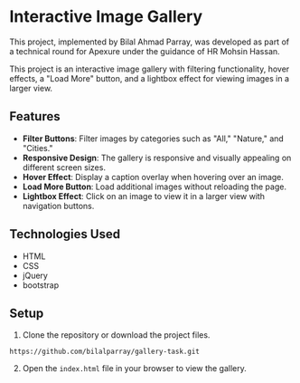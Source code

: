 # Interactive Image Gallery

This project, implemented by Bilal Ahmad Parray, was developed as part of a technical round for Apexure under the guidance of HR Mohsin Hassan.

This project is an interactive image gallery with filtering functionality, hover effects, a "Load More" button, and a lightbox effect for viewing images in a larger view.

## Features

- **Filter Buttons**: Filter images by categories such as "All," "Nature," and "Cities."
- **Responsive Design**: The gallery is responsive and visually appealing on different screen sizes.
- **Hover Effect**: Display a caption overlay when hovering over an image.
- **Load More Button**: Load additional images without reloading the page.
- **Lightbox Effect**: Click on an image to view it in a larger view with navigation buttons.

## Technologies Used

- HTML
- CSS
- jQuery
- bootstrap

## Setup

1. Clone the repository or download the project files.

```
https://github.com/bilalparray/gallery-task.git
```

2. Open the `index.html` file in your browser to view the gallery.
